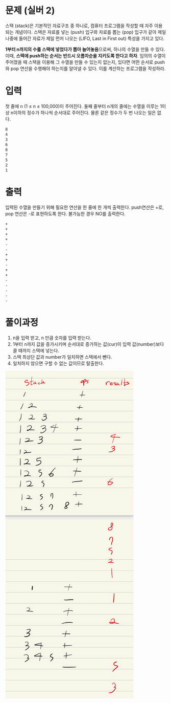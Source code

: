 # 문제 (실버 2)

스택 (stack)은 기본적인 자료구조 중 하나로, 컴퓨터 프로그램을 작성할 때 자주 이용되는 개념이다. 스택은 자료를 넣는 (push) 입구와 자료를 뽑는 (pop) 입구가 같아 제일 나중에 들어간 자료가 제일 먼저 나오는 (LIFO, Last in First out) 특성을 가지고 있다.

**1부터 n까지의 수를 스택에 넣었다가 뽑아 늘어놓음**으로써, 하나의 수열을 만들 수 있다. 이때, **스택에 push하는 순서는 반드시 오름차순을 지키도록 한다고 하자**. 임의의 수열이 주어졌을 때 스택을 이용해 그 수열을 만들 수 있는지 없는지, 있다면 어떤 순서로 push와 pop 연산을 수행해야 하는지를 알아낼 수 있다. 이를 계산하는 프로그램을 작성하라.

# 입력 

첫 줄에 n (1 ≤ n ≤ 100,000)이 주어진다. 둘째 줄부터 n개의 줄에는 수열을 이루는 1이상 n이하의 정수가 하나씩 순서대로 주어진다. 물론 같은 정수가 두 번 나오는 일은 없다.

```
8
4
3
6
8
7
5
2
1
```

# 출력 

입력된 수열을 만들기 위해 필요한 연산을 한 줄에 한 개씩 출력한다. push연산은 +로, pop 연산은 -로 표현하도록 한다. 불가능한 경우 NO를 출력한다.

```
+
+
+
+
-
-
+
+
-
+
+
-
-
-
-
-
```

# 풀이과정

1. n을 입력 받고, n 만큼 숫자를 입력 받는다. 
2. 1부터 n까지 값을 증가시키며 순서대로 증가하는 값(cur)이 입력 값(number)보다 클 때까지 스택에 넣는다. 
3. 스택 최상단 값과 number가 일치하면 스택에서 뺀다. 
4. 일치하지 않으면 구할 수 없는 값이므로 탈출한다. 


![Alt text](image.png)

